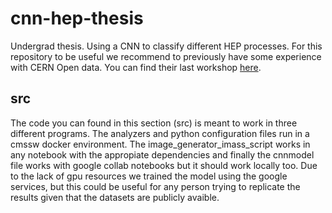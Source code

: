 # cnn-hep-thesis
Undergrad thesis. Using  a CNN to classify different HEP processes. 
For this repository to be useful we recommend to previously have some experience with CERN Open data. You can find their last workshop [here](https://cms-opendata-workshop.github.io/2022-08-01-cms-open-data-workshop/). 

## src 

The code you can found in this section (src) is meant to work in three different programs. The analyzers and python configuration files run in a cmssw docker environment. The image_generator_imass_script works in any notebook with the appropiate dependencies and finally the cnnmodel file works with google collab notebooks but it should work locally too. Due to the lack of gpu resources we trained the model using the google services, but this could be useful for any person trying to replicate the results given that the datasets are publicly avaible. 

